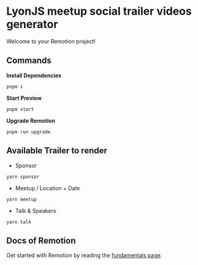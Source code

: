 # LyonJS meetup social trailer videos generator

Welcome to your Remotion project!

## Commands

**Install Dependencies**

```console
pnpm i
```

**Start Preview**

```console
pnpm start
```

**Upgrade Remotion**

```console
pnpm run upgrade
```

## Available Trailer to render

- Sponsor

```console
yarn sponsor
```

- Meetup / Location + Date

```console
yarn meetup
```

- Talk & Speakers

```console
yarn talk
```

## Docs of Remotion

Get started with Remotion by reading the [fundamentals page](https://www.remotion.dev/docs/the-fundamentals).
